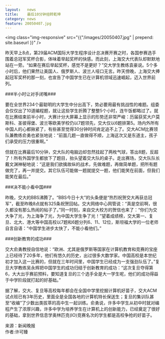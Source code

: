```yaml
---
layout:   news
title:    最后10分钟扭转乾坤
category: news
feature: 20050407.jpg
---
```


<img class="img-responsive" src="{{"/images/20050407.jpg" | prepend: site.baseurl }}" />

昨天早上8点，第29届ACM国际大学生程序设计总决赛开赛之时，各国参赛选手围着总冠军奖杯合影，体味着举起奖杯的快感。而此刻，上海交大代表队却默默地站在一旁。“如果在赛后举起奖杯，感觉不是更好？”交大学生教练袁豪说。5个多小时后，他们果然让美国人、俄罗斯人、波兰人哑口无言。昨天傍晚，上海交大捧起冠军奖杯的那一刻，也宣告了中国学生已在计算机领域迅速崛起，迈入世界前列。

###半小时让对手闭嘴###

要在全世界234个最聪明的大学生中分出高下，势必要用最有挑战性的难题。组委会仅仅出了10道编程题，就让这些学生折腾了整整5个小时，连午饭都略过了。就在比赛结束前半小时，大赛计分大屏幕上显示的形势还非常严峻：历届获奖大户莫斯科、圣彼得堡、波兰等欧美学校仍以7题领先，交大仅以6题排第5。场内外所有中国人的心都揪紧了，有些甚至觉得30分钟时间肯定追不上了。交大ACM比赛领队兼教练俞勇也紧张地说：“前面几题一直做得不顺，上海这次又是东道主，孩子们承受的压力很重啊。”

但就在比赛最后10分钟，交大队的电脑边却忽然挂起了两枚气球，答出8题，反超了！所有外国学生都放下了题目，抬头望着交大队的桌子。走出赛场，交大队队长戴文渊神秘地说：“这是我们欲擒故纵的战术，先做难题，再做简单题，把所有题做完了，再一并提交。其它队伍可能做一题就提交一题，他们能笑在前面，但我们能笑在最后。”

###决不能小看中国###

昨晚，交大的BBS沸腾了。“BBS今日十大”的头条便是“热烈祝贺交大再获总冠军”，截至昨晚8点就有325条祝贺回帖。交大网络中心网管说：“真是空前啊，很久都没有那么热闹的帖子了。”同一时刻，来自交大校方的贺信也来了：“你们为交大争了光，为上海争了光，为中国大学生争了光！”望着成绩榜，交大第一、复旦、北大、港大等中国高校以7题和6题分列6、11、12位，斯坦福大学的一位老师自言自语：“中国学生进步太快了，不能小看他们。”

###创新教育的成功###

交大俞勇教授自信地说：“欧洲、尤其是俄罗斯等国家在计算机教育和竞赛的宝座上已经待了20多年，他们有悠久的历史，出过很多大数学家。中国高校是本世纪初才加入这一比赛的，但就在三年时间里，中国学生已经成为一支强劲队伍了。”复旦大学教练吴永辉把中国学生的成功归结于创新教育的成功：“这次复旦夺得第6，大大出乎赛前预料，要知道复旦的三个选手全是大一学生呢，他们的成功得益于中学阶段就打起的好基础。”

据了解，交大、复旦等高校每年都会在全国中学里挖掘计算机好苗子，交大ACM试点班已有3年历史，里面全是全国各地的计算机特长保送生；复旦的集训队甚至“收编”了少数出类拔萃的高中生一起训练。俞勇说，许多中学生从初中时就对编程产生了浓厚兴趣，许多中学为培养学生在计算机上的创新能力，已经奠定了很好的基础，拿到世界信息学奥林匹克(IO)竞赛名次的学生都是高校争抢的好苗子。

<p class="author">来源：新闻晚报<br />作者:许可臻</p>

